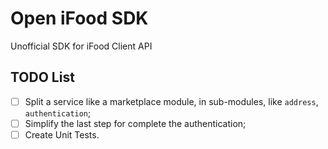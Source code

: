 # Open iFood SDK

Unofficial SDK for iFood Client API

## TODO List

- [ ] Split a service like a marketplace module, in sub-modules, like `address`, `authentication`;
- [ ] Simplify the last step for complete the authentication;
- [ ] Create Unit Tests.
